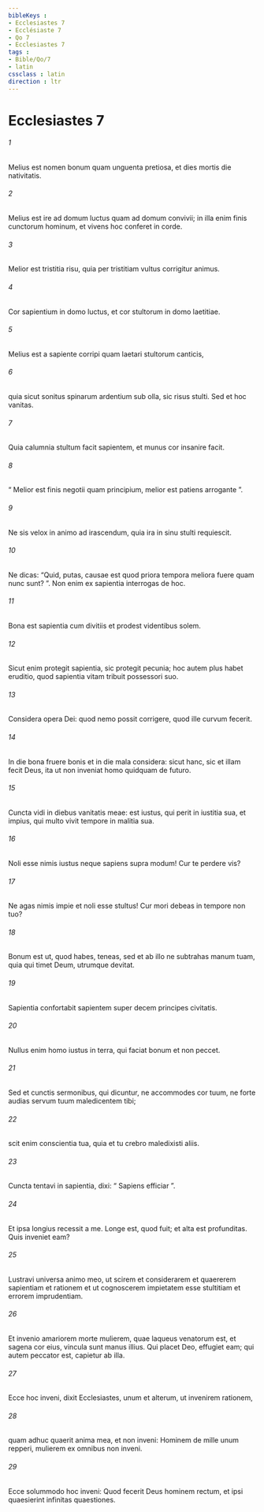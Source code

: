 ```yaml
---
bibleKeys : 
- Ecclesiastes 7
- Ecclésiaste 7
- Qo 7
- Ecclesiastes 7
tags : 
- Bible/Qo/7
- latin
cssclass : latin
direction : ltr
---
```


# Ecclesiastes 7

###### 1
Melius est nomen bonum quam unguenta pretiosa, et dies mortis die nativitatis.
###### 2
Melius est ire ad domum luctus quam ad domum convivii; in illa enim finis cunctorum hominum, et vivens hoc conferet in corde.
###### 3
Melior est tristitia risu, quia per tristitiam vultus corrigitur animus.
###### 4
Cor sapientium in domo luctus, et cor stultorum in domo laetitiae.
###### 5
Melius est a sapiente corripi quam laetari stultorum canticis,
###### 6
quia sicut sonitus spinarum ardentium sub olla, sic risus stulti. Sed et hoc vanitas.
###### 7
Quia calumnia stultum facit sapientem, et munus cor insanire facit.
###### 8
“ Melior est finis negotii quam principium, melior est patiens arrogante ”.
###### 9
Ne sis velox in animo ad irascendum, quia ira in sinu stulti requiescit. 
###### 10
Ne dicas: “Quid, putas, causae est quod priora tempora meliora fuere quam nunc sunt? ”. Non enim ex sapientia interrogas de hoc. 
###### 11
Bona est sapientia cum divitiis et prodest videntibus solem. 
###### 12
Sicut enim protegit sapientia, sic protegit pecunia; hoc autem plus habet eruditio, quod sapientia vitam tribuit possessori suo. 
###### 13
Considera opera Dei: quod nemo possit corrigere, quod ille curvum fecerit. 
###### 14
In die bona fruere bonis et in die mala considera: sicut hanc, sic et illam fecit Deus, ita ut non inveniat homo quidquam de futuro.
###### 15
Cuncta vidi in diebus vanitatis meae: est iustus, qui perit in iustitia sua, et impius, qui multo vivit tempore in malitia sua.
###### 16
Noli esse nimis iustus neque sapiens supra modum! Cur te perdere vis?
###### 17
Ne agas nimis impie et noli esse stultus! Cur mori debeas in tempore non tuo?
###### 18
Bonum est ut, quod habes, teneas, sed et ab illo ne subtrahas manum tuam, quia qui timet Deum, utrumque devitat. 
###### 19
Sapientia confortabit sapientem super decem principes civitatis. 
###### 20
Nullus enim homo iustus in terra, qui faciat bonum et non peccet. 
###### 21
Sed et cunctis sermonibus, qui dicuntur, ne accommodes cor tuum, ne forte audias servum tuum maledicentem tibi; 
###### 22
scit enim conscientia tua, quia et tu crebro maledixisti aliis.
###### 23
Cuncta tentavi in sapientia, dixi: “ Sapiens efficiar ”. 
###### 24
Et ipsa longius recessit a me. Longe est, quod fuit; et alta est profunditas. Quis inveniet eam?
###### 25
Lustravi universa animo meo, ut scirem et considerarem et quaererem sapientiam et rationem et ut cognoscerem impietatem esse stultitiam et errorem imprudentiam. 
###### 26
Et invenio amariorem morte mulierem, quae laqueus venatorum est, et sagena cor eius, vincula sunt manus illius. Qui placet Deo, effugiet eam; qui autem peccator est, capietur ab illa. 
###### 27
Ecce hoc inveni, dixit Ecclesiastes, unum et alterum, ut invenirem rationem, 
###### 28
quam adhuc quaerit anima mea, et non inveni: Hominem de mille unum repperi, mulierem ex omnibus non inveni.
###### 29
Ecce solummodo hoc inveni: Quod fecerit Deus hominem rectum, et ipsi quaesierint infinitas quaestiones.
